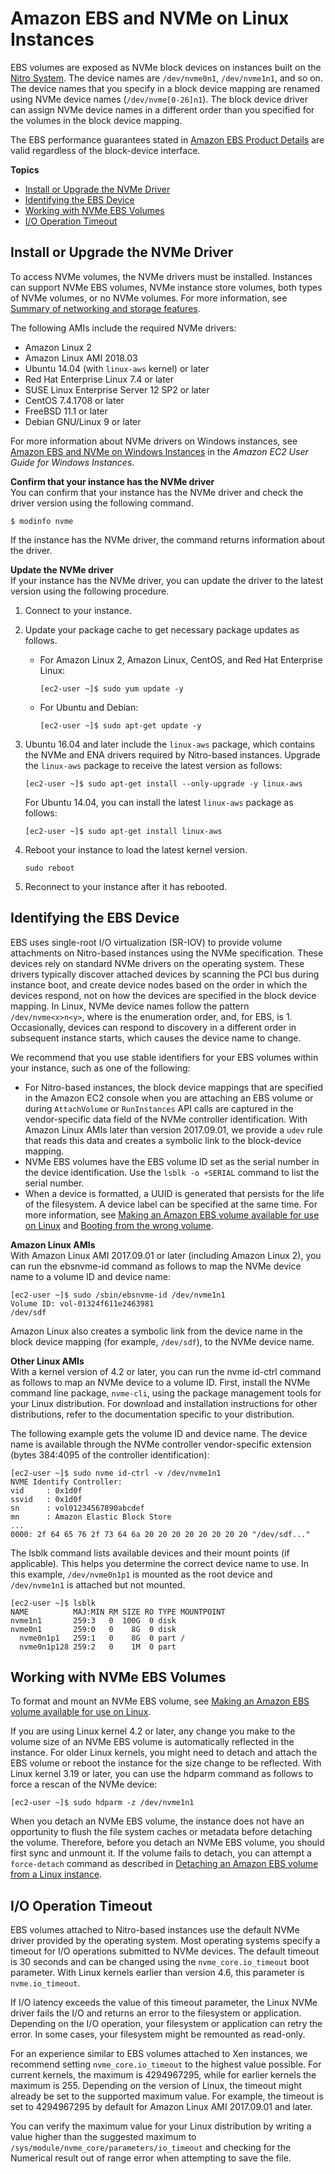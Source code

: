 # Amazon EBS and NVMe on Linux Instances<a name="nvme-ebs-volumes"></a>

EBS volumes are exposed as NVMe block devices on instances built on the [Nitro System](instance-types.md#ec2-nitro-instances)\. The device names are `/dev/nvme0n1`, `/dev/nvme1n1`, and so on\. The device names that you specify in a block device mapping are renamed using NVMe device names \(`/dev/nvme[0-26]n1`\)\. The block device driver can assign NVMe device names in a different order than you specified for the volumes in the block device mapping\.

The EBS performance guarantees stated in [Amazon EBS Product Details](http://aws.amazon.com/ebs/details/) are valid regardless of the block\-device interface\.

**Topics**
+ [Install or Upgrade the NVMe Driver](#install-nvme-driver)
+ [Identifying the EBS Device](#identify-nvme-ebs-device)
+ [Working with NVMe EBS Volumes](#using-nvme-ebs-volumes)
+ [I/O Operation Timeout](#timeout-nvme-ebs-volumes)

## Install or Upgrade the NVMe Driver<a name="install-nvme-driver"></a>

To access NVMe volumes, the NVMe drivers must be installed\. Instances can support NVMe EBS volumes, NVMe instance store volumes, both types of NVMe volumes, or no NVMe volumes\. For more information, see [Summary of networking and storage features](instance-types.md#instance-type-summary-table)\.

The following AMIs include the required NVMe drivers:
+ Amazon Linux 2
+ Amazon Linux AMI 2018\.03
+ Ubuntu 14\.04 \(with `linux-aws` kernel\) or later
+ Red Hat Enterprise Linux 7\.4 or later
+ SUSE Linux Enterprise Server 12 SP2 or later
+ CentOS 7\.4\.1708 or later
+ FreeBSD 11\.1 or later
+ Debian GNU/Linux 9 or later

For more information about NVMe drivers on Windows instances, see [Amazon EBS and NVMe on Windows Instances](https://docs.aws.amazon.com/AWSEC2/latest/WindowsGuide/nvme-ebs-volumes.html) in the *Amazon EC2 User Guide for Windows Instances*\.

**Confirm that your instance has the NVMe driver**  
You can confirm that your instance has the NVMe driver and check the driver version using the following command\.

```
$ modinfo nvme
```

If the instance has the NVMe driver, the command returns information about the driver\.

**Update the NVMe driver**  
If your instance has the NVMe driver, you can update the driver to the latest version using the following procedure\.

1. Connect to your instance\.

1. Update your package cache to get necessary package updates as follows\.
   + For Amazon Linux 2, Amazon Linux, CentOS, and Red Hat Enterprise Linux:

     ```
     [ec2-user ~]$ sudo yum update -y
     ```
   + For Ubuntu and Debian:

     ```
     [ec2-user ~]$ sudo apt-get update -y
     ```

1. Ubuntu 16\.04 and later include the `linux-aws` package, which contains the NVMe and ENA drivers required by Nitro\-based instances\. Upgrade the `linux-aws` package to receive the latest version as follows:

   ```
   [ec2-user ~]$ sudo apt-get install --only-upgrade -y linux-aws
   ```

   For Ubuntu 14\.04, you can install the latest `linux-aws` package as follows:

   ```
   [ec2-user ~]$ sudo apt-get install linux-aws
   ```

1. Reboot your instance to load the latest kernel version\.

   ```
   sudo reboot
   ```

1. Reconnect to your instance after it has rebooted\.

## Identifying the EBS Device<a name="identify-nvme-ebs-device"></a>

EBS uses single\-root I/O virtualization \(SR\-IOV\) to provide volume attachments on Nitro\-based instances using the NVMe specification\. These devices rely on standard NVMe drivers on the operating system\. These drivers typically discover attached devices by scanning the PCI bus during instance boot, and create device nodes based on the order in which the devices respond, not on how the devices are specified in the block device mapping\. In Linux, NVMe device names follow the pattern `/dev/nvme<x>n<y>`, where <x> is the enumeration order, and, for EBS, <y> is 1\. Occasionally, devices can respond to discovery in a different order in subsequent instance starts, which causes the device name to change\.

We recommend that you use stable identifiers for your EBS volumes within your instance, such as one of the following:
+ For Nitro\-based instances, the block device mappings that are specified in the Amazon EC2 console when you are attaching an EBS volume or during `AttachVolume` or `RunInstances` API calls are captured in the vendor\-specific data field of the NVMe controller identification\. With Amazon Linux AMIs later than version 2017\.09\.01, we provide a `udev` rule that reads this data and creates a symbolic link to the block\-device mapping\.
+ NVMe EBS volumes have the EBS volume ID set as the serial number in the device identification\. Use the `lsblk -o +SERIAL` command to list the serial number\. 
+ When a device is formatted, a UUID is generated that persists for the life of the filesystem\. A device label can be specified at the same time\. For more information, see [Making an Amazon EBS volume available for use on Linux](ebs-using-volumes.md) and [Booting from the wrong volume](instance-booting-from-wrong-volume.md)\.

**Amazon Linux AMIs**  
With Amazon Linux AMI 2017\.09\.01 or later \(including Amazon Linux 2\), you can run the ebsnvme\-id command as follows to map the NVMe device name to a volume ID and device name:

```
[ec2-user ~]$ sudo /sbin/ebsnvme-id /dev/nvme1n1
Volume ID: vol-01324f611e2463981
/dev/sdf
```

Amazon Linux also creates a symbolic link from the device name in the block device mapping \(for example, `/dev/sdf`\), to the NVMe device name\.

**Other Linux AMIs**  
With a kernel version of 4\.2 or later, you can run the nvme id\-ctrl command as follows to map an NVMe device to a volume ID\. First, install the NVMe command line package, `nvme-cli`, using the package management tools for your Linux distribution\. For download and installation instructions for other distributions, refer to the documentation specific to your distribution\.

The following example gets the volume ID and device name\. The device name is available through the NVMe controller vendor\-specific extension \(bytes 384:4095 of the controller identification\):

```
[ec2-user ~]$ sudo nvme id-ctrl -v /dev/nvme1n1
NVME Identify Controller:
vid     : 0x1d0f
ssvid   : 0x1d0f
sn      : vol01234567890abcdef
mn      : Amazon Elastic Block Store
...
0000: 2f 64 65 76 2f 73 64 6a 20 20 20 20 20 20 20 20 "/dev/sdf..."
```

The lsblk command lists available devices and their mount points \(if applicable\)\. This helps you determine the correct device name to use\. In this example, `/dev/nvme0n1p1` is mounted as the root device and `/dev/nvme1n1` is attached but not mounted\.

```
[ec2-user ~]$ lsblk
NAME          MAJ:MIN RM SIZE RO TYPE MOUNTPOINT
nvme1n1       259:3   0  100G  0 disk
nvme0n1       259:0   0    8G  0 disk
  nvme0n1p1   259:1   0    8G  0 part /
  nvme0n1p128 259:2   0    1M  0 part
```

## Working with NVMe EBS Volumes<a name="using-nvme-ebs-volumes"></a>

To format and mount an NVMe EBS volume, see [Making an Amazon EBS volume available for use on Linux](ebs-using-volumes.md)\.

If you are using Linux kernel 4\.2 or later, any change you make to the volume size of an NVMe EBS volume is automatically reflected in the instance\. For older Linux kernels, you might need to detach and attach the EBS volume or reboot the instance for the size change to be reflected\. With Linux kernel 3\.19 or later, you can use the hdparm command as follows to force a rescan of the NVMe device:

```
[ec2-user ~]$ sudo hdparm -z /dev/nvme1n1
```

When you detach an NVMe EBS volume, the instance does not have an opportunity to flush the file system caches or metadata before detaching the volume\. Therefore, before you detach an NVMe EBS volume, you should first sync and unmount it\. If the volume fails to detach, you can attempt a `force-detach` command as described in [Detaching an Amazon EBS volume from a Linux instance](ebs-detaching-volume.md)\.

## I/O Operation Timeout<a name="timeout-nvme-ebs-volumes"></a>

EBS volumes attached to Nitro\-based instances use the default NVMe driver provided by the operating system\. Most operating systems specify a timeout for I/O operations submitted to NVMe devices\. The default timeout is 30 seconds and can be changed using the `nvme_core.io_timeout` boot parameter\. With Linux kernels earlier than version 4\.6, this parameter is `nvme.io_timeout`\.

If I/O latency exceeds the value of this timeout parameter, the Linux NVMe driver fails the I/O and returns an error to the filesystem or application\. Depending on the I/O operation, your filesystem or application can retry the error\. In some cases, your filesystem might be remounted as read\-only\.

For an experience similar to EBS volumes attached to Xen instances, we recommend setting `nvme_core.io_timeout` to the highest value possible\. For current kernels, the maximum is 4294967295, while for earlier kernels the maximum is 255\. Depending on the version of Linux, the timeout might already be set to the supported maximum value\. For example, the timeout is set to 4294967295 by default for Amazon Linux AMI 2017\.09\.01 and later\.

You can verify the maximum value for your Linux distribution by writing a value higher than the suggested maximum to `/sys/module/nvme_core/parameters/io_timeout` and checking for the Numerical result out of range error when attempting to save the file\.